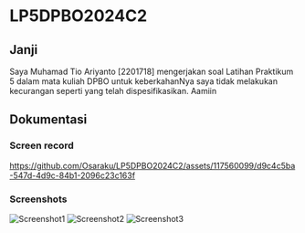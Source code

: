 # LP5DPBO2024C2
## Janji
Saya Muhamad Tio Ariyanto [2201718] mengerjakan soal Latihan Praktikum 5
dalam mata kuliah DPBO untuk keberkahanNya saya tidak melakukan kecurangan
seperti yang telah dispesifikasikan. Aamiin

## Dokumentasi
### Screen record
https://github.com/Osaraku/LP5DPBO2024C2/assets/117560099/d9c4c5ba-547d-4d9c-84b1-2096c23c163f

### Screenshots
![Screenshot1](https://github.com/Osaraku/LP5DPBO2024C2/assets/117560099/7f484bb9-3209-4e8f-b20f-2fd1666c3eb4)
![Screenshot2](https://github.com/Osaraku/LP5DPBO2024C2/assets/117560099/135086ea-5d5b-4073-8ca9-51d58ada9ea7)
![Screenshot3](https://github.com/Osaraku/LP5DPBO2024C2/assets/117560099/9bb9ca4c-cf1f-404d-b2fd-9b70a409c94c)
